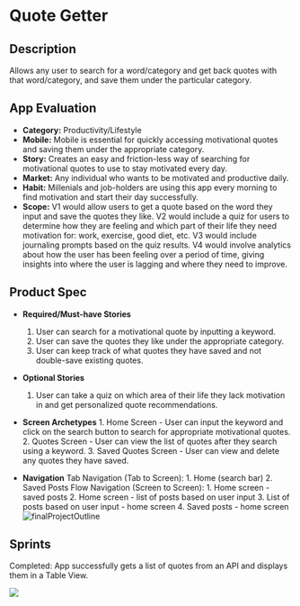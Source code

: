 Quote Getter
===

## Description
Allows any user to search for a word/category and get back quotes with that word/category, and save them under the particular category.

## App Evaluation
  - **Category:** Productivity/Lifestyle
   - **Mobile:** Mobile is essential for quickly accessing motivational quotes and saving them under the appropriate category.
   - **Story:** Creates an easy and friction-less way of searching for motivational quotes to use to stay motivated every day.
   - **Market:** Any individual who wants to be motivated and productive daily. 
   - **Habit:** Millenials and job-holders are using this app every morning to find motivation and start their day successfully.
   - **Scope:** V1 would allow users to get a quote based on the word they input and save the quotes they like. V2 would include a quiz for users to determine how they are feeling and which part of their life they need motivation for: work, exercise, good diet, etc. V3 would include journaling prompts based on the quiz results. V4 would involve analytics about how the user has been feeling over a period of time, giving insights into where the user is lagging and where they need to improve.


## Product Spec
- **Required/Must-have Stories** 
  1. User can search for a motivational quote by inputting a keyword.
  2. User can save the quotes they like under the appropriate category.
  3. User can keep track of what quotes they have saved and not double-save existing quotes.

- **Optional Stories** 
  1. User can take a quiz on which area of their life they lack motivation in and get personalized quote recommendations.

- **Screen Archetypes** 
      1. Home Screen - User can input the keyword and click on the search button to search for appropriate motivational quotes.
      2. Quotes Screen - User can view the list of quotes after they search using a keyword.
      3. Saved Quotes Screen - User can view and delete any quotes they have saved.
- **Navigation**
    Tab Navigation (Tab to Screen):
        1. Home (search bar)
        2. Saved Posts
    Flow Navigation (Screen to Screen):
         1. Home screen - saved posts
         2. Home screen - list of posts based on user input
         3. List of posts based on user input - home screen
         4. Saved posts - home screen 
![finalProjectOutline](https://github.com/one-piece-finder1/FinalProject/assets/151676614/dfd60e99-5f14-4a0d-9e58-aa500337fbc9)

## Sprints
Completed:
App successfully gets a list of quotes from an API and displays them in a Table View.

<div>
    <a href="https://www.loom.com/share/47b88311290a4cd4824e3b708e02a233">
    </a>
    <a href="https://www.loom.com/share/47b88311290a4cd4824e3b708e02a233">
      <img style="max-width:300px;" src="https://cdn.loom.com/sessions/thumbnails/47b88311290a4cd4824e3b708e02a233-with-play.gif">
    </a>
</div>
